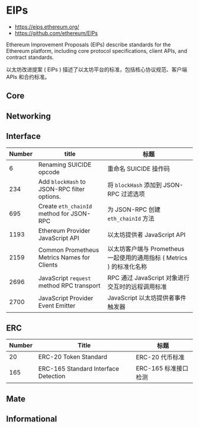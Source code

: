 # EIPs

- <https://eips.ethereum.org/>
- <https://github.com/ethereum/EIPs>

Ethereum Improvement Proposals (EIPs) describe standards for the Ethereum platform,
including core protocol specifications, client APIs, and contract standards.

以太坊改进提案 ( EIPs ) 描述了以太坊平台的标准，包括核心协议规范、客户端 APIs 和合约标准。

## Core

## Networking

## Interface

| Number | title                                       | 标题                                                                  |
| ------ | ------------------------------------------- | --------------------------------------------------------------------- |
| 6      | Renaming SUICIDE opcode                     | 重命名 SUICIDE 操作码                                                 |
| 234    | Add `blockHash` to JSON-RPC filter options. | 将 `blockHash` 添加到 JSON-RPC 过滤选项                               |
| 695    | Create `eth_chainId` method for JSON-RPC    | 为 JSON-RPC 创建 `eth_chainId` 方法                                   |
| 1193   | Ethereum Provider JavaScript API            | 以太坊提供者 JavaScript API                                           |
| 2159   | Common Prometheus Metrics Names for Clients | 以太坊客户端与 Prometheus 一起使用的通用指标 ( Metrics ) 的标准化名称 |
| 2696   | JavaScript `request` method RPC transport   | RPC 通过 JavaScript 对象进行交互时的远程调用标准                      |
| 2700   | JavaScript Provider Event Emitter           | JavaScript 以太坊提供者事件触发器                                     |

## ERC

| Number | Title                                | 标题                 |
| ------ | ------------------------------------ | -------------------- |
| 20     | ERC-20 Token Standard                | ERC-20 代币标准      |
| 165    | ERC-165 Standard Interface Detection | ERC-165 标准接口检测 |

## Mate

## Informational
